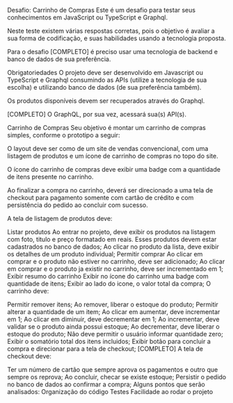 Desafio: Carrinho de Compras
Este é um desafio para testar seus conhecimentos em JavaScript ou TypeScript e Graphql.

Neste teste existem várias respostas corretas, pois o objetivo é avaliar a sua forma de codificação, e suas habilidades usando a tecnologia proposta.

Para o desafio [COMPLETO] é preciso usar uma tecnologia de backend e banco de dados de sua preferência.

Obrigatoriedades
O projeto deve ser desenvolvido em Javascript ou TypeScript e Graphql consumindo as APIs (utilize a tecnologia de sua escolha) e utilizando banco de dados (de sua preferência também).

Os produtos disponíveis devem ser recuperados através do Graphql.

[COMPLETO] O GraphQL, por sua vez, acessará sua(s) API(s).

Carrinho de Compras
Seu objetivo é montar um carrinho de compras simples, conforme o prototipo a seguir:

O layout deve ser como de um site de vendas convencional, com uma listagem de produtos e um ícone de carrinho de compras no topo do site.

O ícone do carrinho de compras deve exibir uma badge com a quantidade de itens presente no carrinho.

Ao finalizar a compra no carrinho, deverá ser direcionado a uma tela de checkout para pagamento somente com cartão de crédito e com persistência do pedido ao concluir com sucesso.

A tela de listagem de produtos deve:

Listar produtos
Ao entrar no projeto, deve exibir os produtos na listagem com foto, titulo e preço formatado em reais. Esses produtos devem estar cadastrados no banco de dados;
Ao clicar no produto da lista, deve exibir os detalhes de um produto individual;
Permitir comprar
Ao clicar em comprar e o produto não estiver no carrinho, deve ser adicionado;
Ao clicar em comprar e o produto ja existir no carrinho, deve ser incrementado em 1;
Exibir resumo do carrinho
Exibir no ícone do carrinho uma badge com quantidade de itens;
Exibir ao lado do icone, o valor total da compra;
O carrinho deve:

Permitir remover itens;
Ao remover, liberar o estoque do produto;
Permitir alterar a quantidade de um item;
Ao clicar em aumentar, deve incrementar em 1;
Ao clicar em diminuir, deve decrementar em 1;
Ao incrementar, deve validar se o produto ainda possui estoque;
Ao decrementar, deve liberar o estoque do produto;
Não deve permitir o usuário informar quantidade zero;
Exibir o somatório total dos itens incluidos;
Exibir botão para concluir a compra e direcionar para a tela de checkout;
[COMPLETO] A tela de checkout deve:

Ter um número de cartão que sempre aprova os pagamentos e outro que sempre os reprova;
Ao concluir, checar se existe estoque;
Persistir o pedido no banco de dados ao confirmar a compra;
Alguns pontos que serão analisados:
Organização do código
Testes
Facilidade ao rodar o projeto